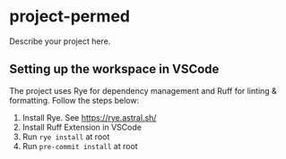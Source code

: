 # project-permed

Describe your project here.

## Setting up the workspace in VSCode

The project uses Rye for dependency management and Ruff for linting & formatting. Follow the steps below:
1. Install Rye. See https://rye.astral.sh/
2. Install Ruff Extension in VSCode
3. Run `rye install` at root
4. Run `pre-commit install` at root
